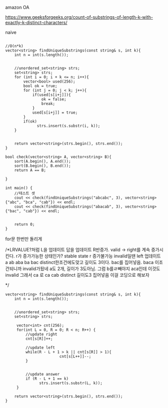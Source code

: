 amazon OA 

https://www.geeksforgeeks.org/count-of-substrings-of-length-k-with-exactly-k-distinct-characters/


naive
```

//O(n*k)
vector<string> findUniqueSubstrings(const string& s, int k){
    int n = int(s.length());
    

    //unordered_set<string> strs;
    set<string> strs;
    for (int i = 0; i + k <= n; i++){
        vector<bool> used(256);
        bool ok = true;
        for (int j = 0; j < k; j++){
            if(used[s[i+j]]){
                ok = false;
                break;
            }
            used[s[i+j]] = true;
        }
        if(ok) 
              strs.insert(s.substr(i, k));
    }
    
    
    return vector<string>(strs.begin(), strs.end());
}

bool check(vector<string> A, vector<string> B){
    sort(A.begin(), A.end());
    sort(B.begin(), B.end());
    return A == B;

}

int main() {
    //테스트 셋
    cout << check(findUniqueSubstrings("abcabc", 3), vector<string>{"abc", "bca", "cab"}) << endl;
    cout << check(findUniqueSubstrings("abacab", 3), vector<string>{"bac", "cab"}) << endl;
  

    return 0;
}

```



for문 한번만 돌리게

/*LRVALUE?처럼 L을 업데이트 답을 업데이트 R반증가.
valid -> right를 계속 증가시킨다. r가 증가가능한 상태인가? stable state r 증가불가능 invalid일땐 left 업데이트
a
ab
aba 
  ba 
  bac distinct한조건에도맞고 길이도 3이다. bac를 집어넣음. 
  baca 이조건되니까 invalid가됬네 a도 2개, 길이가 3도아님. 그럼 b를ㄹ빼야지
   aca인데 이것도 invalid 그래서 ca 로
   ca
   cab distinct 길이도3 집어넣음 이걸 코딩으로 해보자
   
   
 
*/

```
vector<string> findUniqueSubstrings(const string& s, int k){
    int n = int(s.length());
    

    //unordered_set<string> strs;
    set<string> strs;
     
     vector<int> cnt(256);
     for(int L = 0, R = 0; R < n; R++) {
         //update right 
         cnt[s[R]]++;
         
         //update left
         while(R - L + 1 > k || cnt[s[R]] > 1){
                        cnt[s[L++]]--;
         }
          
         
         //update answer
         if (R - L + 1 == k)
               strs.insert(s.substr(L, k));         
     }
    
    return vector<string>(strs.begin(), strs.end());
}
```
